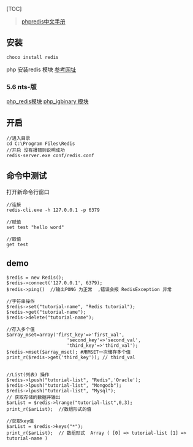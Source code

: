 
[TOC]

> [phpredis中文手册](http://www.cnblogs.com/ikodota/archive/2012/03/05/php_redis_cn.html)

## 安装
`choco install redis`

php 安装redis 模块
[参考网址](https://segmentfault.com/a/1190000011725819)

### 5.6 nts-版
[php_redis模块](https://windows.php.net/downloads/pecl/releases/redis/2.2.7/php_redis-2.2.7-5.6-nts-vc11-x86.zip)
[php_igbinary 模块](https://windows.php.net/downloads/pecl/releases/igbinary/2.0.1/php_igbinary-2.0.1-5.6-nts-vc11-x86.zip)

## 开启
```
//进入目录
cd C:\Program Files\Redis
//开启 没有报错则说明成功
redis-server.exe conf/redis.conf
```
## 命令中测试
打开新命令行窗口
```
//连接
redis-cli.exe -h 127.0.0.1 -p 6379

//赋值
set test "hello word"

//取值
get test
```

## demo
```
$redis = new Redis();
$redis->connect('127.0.0.1', 6379);
$redis->ping()  //输出PONG 为正常  ,错误会报 RedisException 异常

//字符串操作
$redis->set("tutorial-name", "Redis tutorial");
$redis->get("tutorial-name");
$redis->delete("tutorial-name");

//存入多个值
$array_mset=array('first_key'=>'first_val',
	                  'second_key'=>'second_val',
	                  'third_key'=>'third_val');
$redis->mset($array_mset); #用MSET一次储存多个值
print_r($redis->get('third_key')); // third_val


//List(列表) 操作
$redis->lpush("tutorial-list", "Redis",'Oracle');
$redis->lpush("tutorial-list", "Mongodb");
$redis->lpush("tutorial-list", "Mysql");
// 获取存储的数据并输出
$arList = $redis->lrange("tutorial-list",0,3);
print_r($arList);  //数组形式的值

//获取key值
$arList = $redis->keys("*");
print_r($arList);  // 数组形式  Array ( [0] => tutorial-list [1] => tutorial-name )
```

